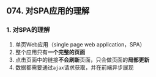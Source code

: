 ## 074. 对SPA应用的理解

### 1. 对SPA的理解
1. 单页Web应用（single page web application，SPA）
2. 整个应用只有**一个完整的页面**
3. 点击页面中的链接**不会刷新**页面，只会做页面的**局部更新**
4. 数据都需要通过`ajax`请求获取，并在前端异步展现

